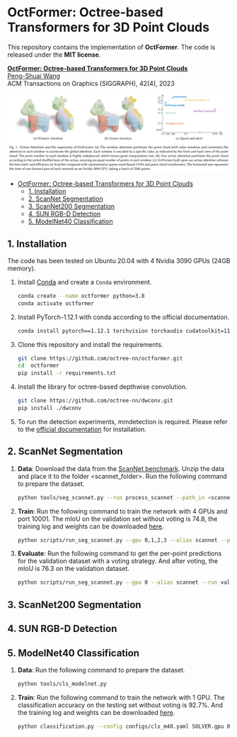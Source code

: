 # OctFormer: Octree-based Transformers for 3D Point Clouds

This repository contains the implementation of **OctFormer**. The code is
released under the **MIT license**.

**[OctFormer: Octree-based Transformers for 3D Point Clouds](https://todo)**<br/>
[Peng-Shuai Wang](https://wang-ps.github.io/)<br/>
ACM Transactions on Graphics (SIGGRAPH), 42(4), 2023

![teaser](teaser.png)


- [OctFormer: Octree-based Transformers for 3D Point Clouds](#octformer-octree-based-transformers-for-3d-point-clouds)
  - [1. Installation](#1-installation)
  - [2. ScanNet Segmentation](#2-scannet-segmentation)
  - [3. ScanNet200 Segmentation](#3-scannet200-segmentation)
  - [4. SUN RGB-D Detection](#4-sun-rgb-d-detection)
  - [5. ModelNet40 Classification](#5-modelnet40-classification)


## 1. Installation

The code has been tested on Ubuntu 20.04 with 4 Nvidia 3090 GPUs (24GB memory).


1. Install [Conda](https://www.anaconda.com/) and create a `Conda` environment.
    
    ```bash
    conda create --name octformer python=3.8
    conda activate octformer
    ```

2. Install PyTorch-1.12.1 with conda according to the official documentation.
    
    ```bash
    conda install pytorch==1.12.1 torchvision torchaudio cudatoolkit=11.3 -c pytorch
    ```

3. Clone this repository and install the requirements.
    
    ```bash
    git clone https://github.com/octree-nn/octformer.git
    cd  octformer
    pip install -r requirements.txt
    ```

4. Install the library for octree-based depthwise convolution.
   
   ```bash
   git clone https://github.com/octree-nn/dwconv.git
   pip install ./dwconv
   ```

5. To run the detection experiments, mmdetection is required. Please refer to
   the [official documentation](todo) for installation.

## 2. ScanNet Segmentation

1. **Data**: Download the data from the 
   [ScanNet benchmark](https://kaldir.vc.in.tum.de/scannet_benchmark/). 
   Unzip the data and place it to the folder <scannet_folder>. Run the following
   command to prepare the dataset.

    ```bash
    python tools/seg_scannet.py --run process_scannet --path_in <scannet_folder>
    ```

2. **Train**: Run the following command to train the network with 4 GPUs and
   port 10001. The mIoU on the validation set without voting is 74.8, the
   training log and weights can be downloaded
   [here](https://1drv.ms/u/s!Ago-xIr0OR2-gRrV35QGxnHJR4ku?e=ZXRqV7).

    ```bash
    python scripts/run_seg_scannet.py --gpu 0,1,2,3 --alias scannet --port 10001
    ```

3. **Evaluate**: Run the following command to get the per-point predictions for
   the validation dataset with a voting strategy. And after voting, the mIoU is
   76.3 on the validation dataset.

    ```bash
    python scripts/run_seg_scannet.py --gpu 0 --alias scannet --run validate
    ```


## 3. ScanNet200 Segmentation


## 4. SUN RGB-D Detection


## 5. ModelNet40 Classification

1. **Data**: Run the following command to prepare the dataset.

    ```bash
    python tools/cls_modelnet.py
    ```

2. **Train**: Run the following command to train the network with 1 GPU. The
   classification accuracy on the testing set without voting is 92.7%. And the
   training log and weights can be downloaded 
   [here](https://1drv.ms/u/s!Ago-xIr0OR2-gRskk20x7V_Mc9FI?e=jVAf8o).
    ```bash
    python classification.py --config configs/cls_m40.yaml SOLVER.gpu 0,
    ```

